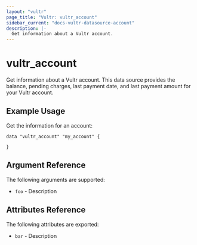 ```yaml
---
layout: "vultr"
page_title: "Vultr: vultr_account"
sidebar_current: "docs-vultr-datasource-account"
description: |-
  Get information about a Vultr account.
---
```


# vultr_account

Get information about a Vultr account. This data source provides the balance, pending charges, last payment date, and last payment amount for your Vultr account.

## Example Usage

Get the information for an account:
```hcl
data "vultr_account" "my_account" {
	
}
```

## Argument Reference

The following arguments are supported:

* `foo` - Description

## Attributes Reference

The following attributes are exported:

* `bar` - Description
